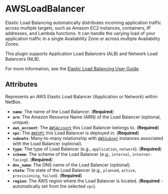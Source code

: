 # AWSLoadBalancer

Elastic Load Balancing automatically distributes incoming application traffic across multiple targets, such as Amazon EC2 instances, containers, IP addresses, and Lambda functions. It can handle the varying load of your application traffic in a single Availability Zone or across multiple Availability Zones.

This plugin supports Application Load Balancers (ALB) and Network Load Balancers (NLB).

For more information, see the [Elastic Load Balancing User Guide](https://docs.aws.amazon.com/elasticloadbalancing/latest/userguide/what-is-load-balancing.html).

## Attributes

Represents an AWS Elastic Load Balancer (Application or Network) within NetBox.

*   **`name`**: The name of the Load Balancer. (**Required**)
*   **`arn`**: The Amazon Resource Name (ARN) of the Load Balancer (optional, unique).
*   **`aws_account`**: The [`AWSAccount`](./aws_account.md) this Load Balancer belongs to. (**Required**)
*   **`vpc`**: The [`AWSVPC`](./aws_vpc.md) this Load Balancer is deployed in. (**Required**)
*   **`subnets`**: Many-to-many relationship with [`AWSSubnet`](./aws_subnet.md) instances associated with the Load Balancer (optional).
*   **`type`**: The type of Load Balancer (e.g., `application`, `network`). (**Required**)
*   **`scheme`**: The scheme of the Load Balancer (e.g., `internal`, `internet-facing`). (**Required**)
*   **`dns_name`**: The DNS name of the Load Balancer (optional).
*   **`state`**: The state of the Load Balancer (e.g., `planned`, `active`, `provisioning`, `failed`). (**Required**)
*   **`region`**: The AWS region where the Load Balancer is located. (**Required** - automatically set from the selected `vpc`).
